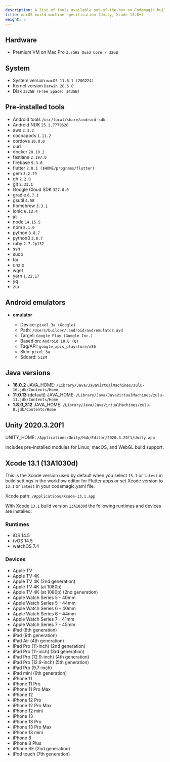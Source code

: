 ```yaml
---
description: A list of tools available out-of-the-box on Codemagic build machines.
title: macOS build machine specification (Unity, Xcode 13.0+)
weight: 3
---
```


## Hardware

- Premium VM on Mac Pro `3.7GHz Quad Core / 32GB`

## System

- System version `macOS 11.6.1 (20G224)`
- Kernel version `Darwin 20.6.0`
- Disk `322GB (Free Space: 143GB)`

## Pre-installed tools

- Android tools `/usr/local/share/android-sdk`
- Android NDK `23.1.7779620`
- aws `2.3.2`
- cocoapods `1.11.2`
- cordova `10.0.0`
- curl
- docker `20.10.2`
- fastlane `2.197.0`
- firebase `9.3.0`
- flutter `2.8.1 ($HOME/programs/flutter)`
- gem `3.2.29`
- gh `2.2.0`
- git `2.33.1`
- Google Cloud SDK `327.0.0`
- gradle `6.7.1`
- gsutil `4.58`
- homebrew `3.3.1`
- ionic `6.12.4`
- jq
- node `14.15.5`
- npm `8.1.0`
- python `3.8.7`
- python3 `3.8.7`
- ruby `2.7.2p137`
- ssh
- sudo
- tar
- unzip
- wget
- yarn `1.22.17`
- yq
- zip

## Android emulators

- **emulator**

    - Device: `pixel_3a (Google)`
    - Path: `/Users/builder/.android/avd/emulator.avd`
    - Target: `Google Play (Google Inc.)`
    - Based on: `Android 10.0 (Q)`
    - Tag/API: `google_apis_playstore/x86`
    - Skin: `pixel_3a`
    - Sdcard: `512M`

## Java versions

- **16.0.2** JAVA_HOME: `/Library/Java/JavaVirtualMachines/zulu-16.jdk/Contents/Home`
- **11.0.13** (default) JAVA_HOME: `/Library/Java/JavaVirtualMachines/zulu-11.jdk/Contents/Home`
- **1.8.0_312** JAVA_HOME: `/Library/Java/JavaVirtualMachines/zulu-8.jdk/Contents/Home`

## Unity 2020.3.20f1

UNITY_HOME: `/Applications/Unity/Hub/Editor/2020.3.20f1/Unity.app`

Includes pre-installed modules for Linux, macOS, and WebGL build support.

## Xcode 13.1 (13A1030d)

This is the Xcode version used by default when you select `13.1` or `latest` in build settings in the workflow editor for Flutter apps or set Xcode version to `13.1` or `latest` in your codemagic.yaml file.

Xcode path: `/Applications/Xcode-13.1.app`

With Xcode `13.1` build version `13A1030d` the following runtimes and devices are installed:

### Runtimes

- iOS 14.5
- tvOS 14.5
- watchOS 7.4

### Devices

- Apple TV
- Apple TV 4K
- Apple TV 4K (2nd generation)
- Apple TV 4K (at 1080p)
- Apple TV 4K (at 1080p) (2nd generation)
- Apple Watch Series 5 - 40mm
- Apple Watch Series 5 - 44mm
- Apple Watch Series 6 - 40mm
- Apple Watch Series 6 - 44mm
- Apple Watch Series 7 - 41mm
- Apple Watch Series 7 - 45mm
- iPad (8th generation)
- iPad (9th generation)
- iPad Air (4th generation)
- iPad Pro (11-inch) (2nd generation)
- iPad Pro (11-inch) (3rd generation)
- iPad Pro (12.9-inch) (4th generation)
- iPad Pro (12.9-inch) (5th generation)
- iPad Pro (9.7-inch)
- iPad mini (6th generation)
- iPhone 11
- iPhone 11 Pro
- iPhone 11 Pro Max
- iPhone 12
- iPhone 12 Pro
- iPhone 12 Pro Max
- iPhone 12 mini
- iPhone 13
- iPhone 13 Pro
- iPhone 13 Pro Max
- iPhone 13 mini
- iPhone 8
- iPhone 8 Plus
- iPhone SE (2nd generation)
- iPod touch (7th generation)
